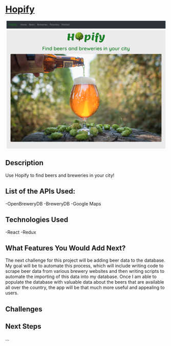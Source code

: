 # [Hopify](https://github.com/grrtvnlw/Elegant-Panda)

![Home Page](homepage.png)

## Description

Use Hopify to find beers and breweries in your city!

## List of the APIs Used:

-OpenBreweryDB
-BreweryDB
-Google Maps

## Technologies Used

-React
-Redux

## What Features You Would Add Next?

The next challenge for this project will be adding beer data to the database. My goal will be to automate this process, which will include writing code to scrape beer data from various brewery websites and then writing scripts to automate the importing of this data into my database. Once I am able to populate the database with valuable data about the beers that are available all over the country, the app will be that much more useful and appealing to users.

## Challenges

## Next Steps

...




